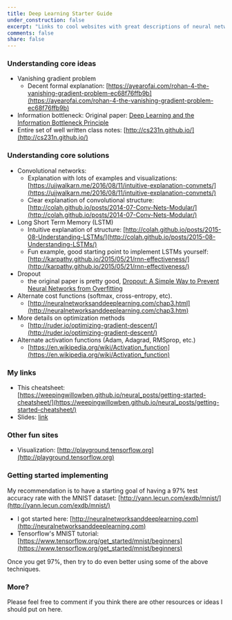 ```yaml
---
title: Deep Learning Starter Guide
under_construction: false
excerpt: "Links to cool websites with great descriptions of neural networks."
comments: false
share: false
---
```


### Understanding core ideas

* Vanishing gradient problem
     * Decent formal explanation: [https://ayearofai.com/rohan-4-the-vanishing-gradient-problem-ec68f76ffb9b](https://ayearofai.com/rohan-4-the-vanishing-gradient-problem-ec68f76ffb9b)
* Information bottleneck: Original paper: [Deep Learning and the Information Bottleneck Principle](https://arxiv.org/pdf/1503.02406.pdf)
* Entire set of well written class notes: [http://cs231n.github.io/](http://cs231n.github.io/)


### Understanding core solutions

* Convolutional networks:   
    * Explanation with lots of examples and visualizations: [https://ujjwalkarn.me/2016/08/11/intuitive-explanation-convnets/](https://ujjwalkarn.me/2016/08/11/intuitive-explanation-convnets/)
    * Clear explanation of convolutional structure: [http://colah.github.io/posts/2014-07-Conv-Nets-Modular/](http://colah.github.io/posts/2014-07-Conv-Nets-Modular/)
* Long Short Term Memory (LSTM)
     * Intuitive explanation of structure: [http://colah.github.io/posts/2015-08-Understanding-LSTMs/](http://colah.github.io/posts/2015-08-Understanding-LSTMs/)
     * Fun example, good starting point to implement LSTMs yourself: [http://karpathy.github.io/2015/05/21/rnn-effectiveness/](http://karpathy.github.io/2015/05/21/rnn-effectiveness/)
* Dropout
    * the original paper is pretty good, [Dropout: A Simple Way to Prevent Neural Networks from Overfitting](http://jmlr.org/papers/volume15/srivastava14a.old/srivastava14a.pdf)
 * Alternate cost functions (softmax, cross-entropy, etc).
    * [http://neuralnetworksanddeeplearning.com/chap3.html](http://neuralnetworksanddeeplearning.com/chap3.htm)
* More details on optimization methods
     *  [http://ruder.io/optimizing-gradient-descent/](http://ruder.io/optimizing-gradient-descent/)
* Alternate activation functions (Adam, Adagrad, RMSprop, etc.)
     * [https://en.wikipedia.org/wiki/Activation_function](https://en.wikipedia.org/wiki/Activation_function)

### My links

* This cheatsheet: [https://weepingwillowben.github.io/neural_posts/getting-started-cheatsheet/](https://weepingwillowben.github.io/neural_posts/getting-started-cheatsheet/)
* Slides: [link](https://docs.google.com/presentation/d/e/2PACX-1vR95t7ewHSCKC-3W1pCWwNYrghHUjn677hAYG5gvcBDH8QfssqUatKES8pHnbNgNgV2RfEzMhaNIbfa/pub?start=false&loop=false&delayms=3000&slide=id.g2efe2b8d1b_0_125)

### Other fun sites

* Visualization: [http://playground.tensorflow.org](http://playground.tensorflow.org)

### Getting started implementing

My recommendation is to have a starting goal of having a 97% test accuracy rate  with the MNIST dataset: [http://yann.lecun.com/exdb/mnist/](http://yann.lecun.com/exdb/mnist/)

* I got started here: [http://neuralnetworksanddeeplearning.com](http://neuralnetworksanddeeplearning.com)
* Tensorflow's MNIST tutorial:  [https://www.tensorflow.org/get_started/mnist/beginners](https://www.tensorflow.org/get_started/mnist/beginners)

Once you get 97%, then try to do even better using some of the above techniques.

### More?

Please feel free to comment if you think there are other resources or ideas I should put on here.
